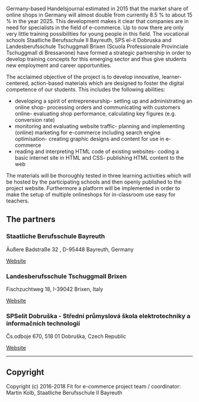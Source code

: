 Germany-based Handelsjournal estimated in 2015 that the market share of online shops in Germany will almost double from currently 8.5 % to about 15 % in the year 2025. This development makes it clear that companies are in need for specialists in the field of e-commerce. Up to now there are only very little training possibilities for young people in this field. The vocational schools Staatliche Berufsschule II Bayreuth, SPS el-it Dobruska and Landesberufsschule Tschuggmall Brixen (Scuola Professionale Provinciale Tschuggmall di Bressanone) have formed a strategic partnership in order to develop training concepts for this emerging sector and thus give students new employment and career opportunities.

The acclaimed objective of the project is to develop innovative, learner-centered, action-based materials which are designed to foster the digital competence of our students. This includes the following abilities:

- developing a spirit of entrepreneurship- setting up and administrating an online shop- processing orders and communicating with customers online- evaluating shop performance, calculating key figures (e.g. conversion rate)
- monitoring and evaluating website traffic- planning and implementing (online) marketing for e-commerce including search engine optimisation- creating graphic designs and content for use in e-commerce
- reading and interpreting HTML code of existing websites- coding a basic internet site in HTML and CSS- publishing HTML content to the web

The materials will be thoroughly tested in three learning activities which will be hosted by the participating schools and then openly published to the project website. Furthermore a platform will be implemented in order to make the setup of multiple onlineshops for in-classroom use easy for teachers.

## The partners

### Staatliche Berufsschule Bayreuth
Äußere Badstraße 32, D-95448 Bayreuth, Germany 

[Website](http://kbs-bth.de)

### Landesberufsschule Tschuggmall Brixen 
Fischzuchtweg 18,
I-39042 Brixen, 
Italy 
<p><a href="http://www.tschuggmall.berufsschule.it" target="_blank">Website</a></p>

### SPSelit Dobruška - Střední průmyslová škola elektrotechniky a informačních technologií
Čs.odboje 670, 518 01 Dobruška, Czech Republic
<p><a href="https://spselitdobruska.cz" target="_blank">Website</a></p>

<hr>

## Copyright
Copyright (c) 2016-2018 Fit for e-commerce project team / coordinator: Martin Kolb, Staatliche Berufsschule II Bayreuth